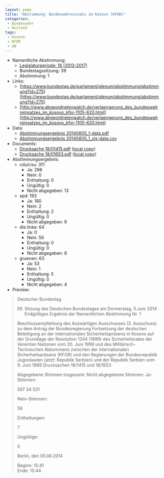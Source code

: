 ```yaml
---
layout: page
title: "Abstimmung: Bundeswehreinsatz im Kosovo (KFOR)"
categories:
 - Bundeswehr
 - Ausland
tags:
 - Kosovo
 - KFOR
 - UN
---
```


* Namentliche Abstimmung:
    * [Legislaturperiode: 18 (2013-2017)](https://de.wikipedia.org/wiki/18._Deutscher_Bundestag)
    * Bundestagssitzung: 39
    * Abstimmung: 1
* Links: 
    * [https://www.bundestag.de/parlament/plenum/abstimmung/abstimmung?id=275](https://www.bundestag.de/parlament/plenum/abstimmung/abstimmung?id=275)
    * [http://www.abgeordnetenwatch.de/verlaengerung_des_bundeswehreinsatzes_im_kosovo_kfor-1105-620.html](http://www.abgeordnetenwatch.de/verlaengerung_des_bundeswehreinsatzes_im_kosovo_kfor-1105-620.html)
* Data: 
    * [Abstimmungsergebnis 20140605_1-data.pdf](/res/abstimmungsliste/20140605_1-data.pdf)
    * [Abstimmungsergebnis 20140605_1_xls-data.csv](/res/abstimmungsliste/analyses/20140605_1_xls-data.csv)
* Documents: 
    * [Drucksache 18/01415.pdf](http://dip21.bundestag.de/dip21/btd/18/014/1801415.pdf) ([local copy](/res/abstimmungsdaten/018-039-01/1801415.pdf))
    * [Drucksache 18/01653.pdf](http://dip21.bundestag.de/dip21/btd/18/016/1801653.pdf) ([local copy](/res/abstimmungsdaten/018-039-01/1801653.pdf))
* Abstimmungsergebnis:
    * cdu/csu: 311
        * Ja: 298
        * Nein: 0
        * Enthaltung: 0
        * Ungültig: 0
        * Nicht abgegeben: 13
    * spd: 193
        * Ja: 180
        * Nein: 2
        * Enthaltung: 2
        * Ungültig: 0
        * Nicht abgegeben: 9
    * die.linke: 64
        * Ja: 0
        * Nein: 56
        * Enthaltung: 0
        * Ungültig: 0
        * Nicht abgegeben: 8
    * gruenen: 63
        * Ja: 53
        * Nein: 1
        * Enthaltung: 5
        * Ungültig: 0
        * Nicht abgegeben: 4
* Preview: 
> Deutscher Bundestag
> 
> 39. Sitzung des Deutschen Bundestages
> am Donnerstag, 5.Juni 2014
> Endgültiges Ergebnis der Namentlichen Abstimmung Nr. 1
> 
> Beschlussempfehlung des Auswärtigen Ausschusses (3. Ausschuss) zu dem Antrag der
> Bundesregierung
> Fortsetzung der deutschen Beteiligung an der internationalen Sicherheitspräsenz in Kosovo
> auf der Grundlage der Resolution 1244 (1999) des Sicherheitsrates der Vereinten Nationen
> vom 20. Juni 1999 und des Militärisch-Technischen Abkommens zwischen der
> internationalen Sicherheitspräsenz (KFOR) und den Regierungen der Bundesrepublik
> Jugoslawien (jetzt: Republik Serbien) und der Republik Serbien vom 9. Juni 1999
> Drucksachen 18/1415 und 18/1653
> 
> Abgegebene Stimmen insgesamt:
> Nicht abgegebene Stimmen:
> Ja-Stimmen:
> 
> 597
> 34
> 531
> 
> Nein-Stimmen:
> 
> 59
> 
> Enthaltungen:
> 
> 7
> 
> Ungültige:
> 
> 0
> 
> Berlin, den 05.06.2014
> 
> Beginn: 15:41  
> Ende: 15:44
